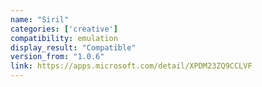 ```yaml
---
name: "Siril"
categories: ['creative']
compatibility: emulation
display_result: "Compatible"
version_from: "1.0.6"
link: https://apps.microsoft.com/detail/XPDM23ZQ9CCLVF
---
```

